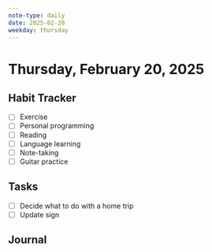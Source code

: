 ```yaml
---
note-type: daily
date: 2025-02-20
weekday: thursday
---
```


# Thursday, February 20, 2025

## Habit Tracker

- [ ] Exercise
- [ ] Personal programming
- [ ] Reading
- [ ] Language learning
- [ ] Note-taking
- [ ] Guitar practice

## Tasks

- [ ] Decide what to do with a home trip
- [ ] Update sign

## Journal
